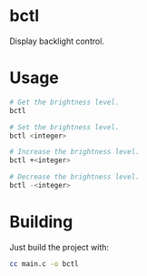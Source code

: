 # bctl

Display backlight control.

# Usage

```bash
# Get the brightness level.
bctl

# Set the brightness level.
bctl <integer>

# Increase the brightness level.
bctl +<integer>

# Decrease the brightness level.
bctl -<integer>
```

# Building

Just build the project with:

```bash
cc main.c -o bctl
```